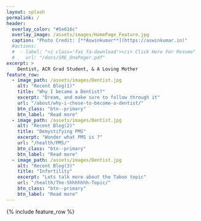 ```yaml
---
layout: splash
permalink: /
header:
  overlay_color: "#5e616c"
  overlay_image: /assets/images/HomePage_Feature.jpg
  caption: "Photo Credit: [**Aswinkumar**](https://aswinkumar.in)"
  #actions:
  #  - label: "<i class='fas fa-download'></i> Click Here For Resume"
  #    url: "/docs/SRE_OnePager.pdf"
excerpt: >
    Dentist, ACR Grad Student, & A Loving Mother
feature_row:
  - image_path: /assets/images/Dentist.jpg
    alt: "Recent Blog(1)"
    title: "Why I became a Dentist?"
    excerpt: "Dream, and make sure to follow through it"
    url: "/about/why-i-chose-to-become-a-dentist/"
    btn_class: "btn--primary"
    btn_label: "Read more"
  - image_path: /assets/images/Dentist.jpg
    alt: "Recent Blog(2)"
    title: "Demystifying PMS"
    excerpt: "Wonder what PMS is ?"
    url: "/health/PMS/"
    btn_class: "btn--primary"
    btn_label: "Read more"
  - image_path: /assets/images/Dentist.jpg
    alt: "Recent Blog(3)"
    title: "Infertility"
    excerpt: "Lets talk more about the Taboo topic"
    url: "/health/The-Shhhhhhh-Topic/"
    btn_class: "btn--primary"
    btn_label: "Read more"
---
```


{% include feature_row %}
